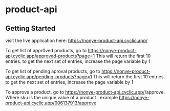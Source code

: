 # product-api

## Getting Started

visit the live application here: https://nonye-product-api.cyclic.app/

To get list of appr0ved products, go to https://nonye-product-api.cyclic.app/approved-products?page=1
This will return the first 10 entries. to get the next set of entries, increase the page variable by 1

To get list of pending aproval products, go to https://nonye-product-api.cyclic.app/pending-products?page=1
This will return the first 10 entries. to get the next set of entries, increase the page variable by 1

To approve a product, go to https://nonye-product-api.cyclic.app/<sku>/approve.
Where sku is the unique value of a product .
example https://nonye-product-api.cyclic.app/006137913/approve
